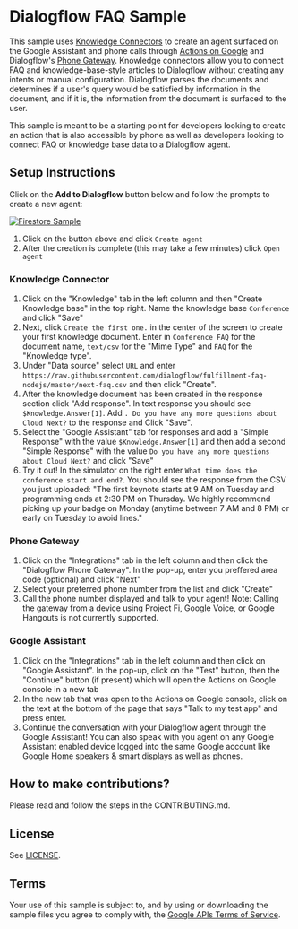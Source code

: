 # Dialogflow FAQ Sample
This sample uses [Knowledge Connectors](https://dialogflow.com/docs/knowledge-connectors) to create an agent surfaced on the Google Assistant and phone calls through [Actions on Google](https://developers.google.com/actions/) and Dialogflow's [Phone Gateway](https://dialogflow.com/docs/integrations/telephony). Knowledge connectors allow you to connect FAQ and knowledge-base-style articles to Dialogflow without creating any intents or manual configuration.  Dialogflow parses the documents and determines if a user's query would be satisfied by information in the document, and if it is, the information from the document is surfaced to the user.

This sample is meant to be a starting point for developers looking to create an action that is also accessible by phone as well as developers looking to connect FAQ or knowledge base data to a Dialogflow agent.

## Setup Instructions
Click on the **Add to Dialogflow** button below and follow the prompts to create a new agent:

[![Firestore Sample](https://storage.googleapis.com/dialogflow-oneclick/deploy.svg "FAQ Sample")](https://console.dialogflow.com/api-client/oneclick?templateUrl=https://storage.googleapis.com/dialogflow-oneclick/dialogflow-agent-knowlege-base-phone-gateway.zip&agentName=FAQSample)

1. Click on the button above and click `Create agent`
1. After the creation is complete (this may take a few minutes) click `Open agent`

### Knowledge Connector
1. Click on the "Knowledge" tab in the left column and then "Create Knowledge base" in the top right.  Name the knowledge base `Conference` and click "Save"
1. Next, click `Create the first one.` in the center of the screen to create your first knowledge document.  Enter in `Conference FAQ` for the document name, `text/csv` for the "Mime Type" and `FAQ` for the "Knowledge type".
1.  Under "Data source" select `URL` and enter `https://raw.githubusercontent.com/dialogflow/fulfillment-faq-nodejs/master/next-faq.csv` and then click "Create".
1. After the knowledge document has been created in the response section click "Add response". In text response you should see `$Knowledge.Answer[1]`. Add `. Do you have any more questions about Cloud Next?` to the response and Click "Save".
1. Select the "Google Assistant" tab for responses and add a "Simple Response" with the value `$Knowledge.Answer[1]` and then add a second "Simple Response" with the value `Do you have any more questions about Cloud Next?` and click "Save"
1. Try it out! In the simulator on the right enter `What time does the conference start and end?`.  You should see the response from the CSV you just uploaded: "The first keynote starts at 9 AM on Tuesday and programming ends at 2:30 PM on Thursday. We highly recommend picking up your badge on Monday (anytime between 7 AM and 8 PM) or early on Tuesday to avoid lines."

### Phone Gateway
1. Click on the "Integrations" tab in the left column and then click the "Dialogflow Phone Gateway".  In the pop-up, enter you preffered area code (optional) and click "Next"
1. Select your preferred phone number from the list and click "Create"
1. Call the phone number displayed and talk to your agent! Note: Calling the gateway from a device using Project Fi, Google Voice, or Google Hangouts is not currently supported.

### Google Assistant
1. Click on the "Integrations" tab in the left column and then click on "Google Assistant".  In the pop-up, click on the "Test" button, then the "Continue" button (if present) which will open the Actions on Google console in a new tab
1.  In the new tab that was open to the Actions on Google console, click on the text at the bottom of the page that says "Talk to my test app" and press enter.
1. Continue the conversation with your Dialogflow agent through the Google Assistant!  You can also speak with you agent on any Google Assistant enabled device logged into the same Google account like Google Home speakers & smart displays as well as phones.

## How to make contributions?
Please read and follow the steps in the CONTRIBUTING.md.

## License
See [LICENSE](LICENSE).

## Terms
Your use of this sample is subject to, and by using or downloading the sample files you agree to comply with, the [Google APIs Terms of Service](https://developers.google.com/terms/).
